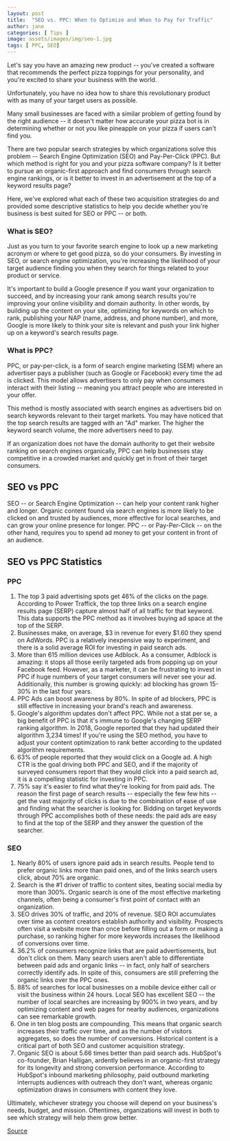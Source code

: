 ```yaml
---
layout: post
title:  "SEO vs. PPC: When to Optimize and When to Pay for Traffic"
author: jane
categories: [ Tips ]
image: assets/images/img/seo-1.jpg
tags: [ PPC, SEO]
---
```

Let's say you have an amazing new product -- you've created a software that recommends the perfect pizza toppings for your personality, and you're excited to share your business with the world.

Unfortunately, you have no idea how to share this revolutionary product with as many of your target users as possible.

Many small businesses are faced with a similar problem of getting found by the right audience -- it doesn't matter how accurate your pizza bot is in determining whether or not you like pineapple on your pizza if users can't find you.

There are two popular search strategies by which organizations solve this problem -- Search Engine Optimization (SEO) and Pay-Per-Click (PPC). But which method is right for you and your pizza software company? Is it better to pursue an organic-first approach and find consumers through search engine rankings, or is it better to invest in an advertisement at the top of a keyword results page?

Here, we've explored what each of these two acquisition strategies do and provided some descriptive statistics to help you decide whether you're business is best suited for SEO or PPC -- or both.

<h3>What is SEO?</h3>

Just as you turn to your favorite search engine to look up a new marketing acronym or where to get good pizza, so do your consumers. By investing in SEO, or search engine optimization, you're increasing the likelihood of your target audience finding you when they search for things related to your product or service.

It's important to build a Google presence if you want your organization to succeed, and by increasing your rank among search results you're improving your online visibility and domain authority. In other words, by building up the content on your site, optimizing for keywords on which to rank, publishing your NAP (name, address, and phone number), and more, Google is more likely to think your site is relevant and push your link higher up on a keyword's search results page.

<h3>What is PPC?</h3>

PPC, or pay-per-click, is a form of search engine marketing (SEM) where an advertiser pays a publisher (such as Google or Facebook) every time the ad is clicked. This model allows advertisers to only pay when consumers interact with their listing -- meaning you attract people who are interested in your offer.

This method is mostly associated with search engines as advertisers bid on search keywords relevant to their target markets. You may have noticed that the top search results are tagged with an "Ad" marker. The higher the keyword search volume, the more advertisers need to pay.

If an organization does not have the domain authority to get their website ranking on search engines organically, PPC can help businesses stay competitive in a crowded market and quickly get in front of their target consumers.

<h2>SEO vs PPC</h2>
SEO -- or Search Engine Optimization -- can help your content rank higher and longer. Organic content found via search engines is more likely to be clicked on and trusted by audiences, more effective for local searches, and can grow your online presence for longer. PPC -- or Pay-Per-Click -- on the other hand, requires you to spend ad money to get your content in front of an audience.

<h2>SEO vs PPC Statistics</h2>

<h3>PPC</h3>

<ol>
<li>The top 3 paid advertising spots get 46% of the clicks on the page. According to Power Traffick, the top three links on a search engine results page (SERP) capture almost half of all traffic for that keyword. This data supports the PPC method as it involves buying ad space at the top of the SERP.</li>
<li>Businesses make, on average, $3 in revenue for every $1.60 they spend on AdWords. PPC is a relatively inexpensive way to experiment, and there is a solid average ROI for investing in paid search ads.</li>
<li>More than 615 million devices use Adblock. As a consumer, Adblock is amazing: it stops all those eerily targeted ads from popping up on your Facebook feed. However, as a marketer, it can be frustrating to invest in PPC if huge numbers of your target consumers will never see your ad. Additionally, this number is growing quickly: ad blocking has grown 15-30% in the last four years.</li>
<li>PPC Ads can boost awareness by 80%. In spite of ad blockers, PPC is still effective in increasing your brand's reach and awareness.</li>
<li>Google's algorithm updates don't affect PPC. While not a stat per se, a big benefit of PPC is that it's immune to Google's changing SERP ranking algorithm. In 2018, Google reported that they had updated their algorithm 3,234 times! If you're using the SEO method, you have to adjust your content optimization to rank better according to the updated algorithm requirements.</li>
<li>63% of people reported that they would click on a Google ad. A high CTR is the goal driving both PPC and SEO, and if the majority of surveyed consumers report that they would click into a paid search ad, it is a compelling statistic for investing in PPC.</li>
<li>75% say it's easier to find what they're looking for from paid ads. The reason the first page of search results -- especially the few few hits -- get the vast majority of clicks is due to the combination of ease of use and finding what the searcher is looking for. Bidding on target keywords through PPC accomplishes both of these needs: the paid ads are easy to find at the top of the SERP and they answer the question of the searcher.</li>
</ol>

<h3>SEO</h3>
<ol>
<li>Nearly 80% of users ignore paid ads in search results. People tend to prefer organic links more than paid ones, and of the links search users click, about 70% are organic.</li>
<li>Search is the #1 driver of traffic to content sites, beating social media by more than 300%. Organic search is one of the most effective marketing channels, often being a consumer's first point of contact with an organization.</li>
<li>SEO drives 30% of traffic, and 20% of revenue. SEO ROI accumulates over time as content creators establish authority and visibility. Prospects often visit a website more than once before filling out a form or making a purchase, so ranking higher for more keywords increases the likelihood of conversions over time.</li>
<li>36.2% of consumers recognize links that are paid advertisements, but don't click on them. Many search users aren't able to differentiate between paid ads and organic links -- in fact, only half of searchers correctly identify ads. In spite of this, consumers are still preferring the organic links over the PPC ones.</li>
<li>88% of searches for local businesses on a mobile device either call or visit the business within 24 hours. Local SEO has excellent SEO -- the number of local searches are increasing by 900% in two years, and by optimizing content and web pages for nearby audiences, organizations can see remarkable growth.</li>
<li>One in ten blog posts are compounding. This means that organic search increases their traffic over time, and as the number of visitors aggregates, so does the number of conversions. Historical content is a critical part of both SEO and customer acquisition strategy.</li>
<li>Organic SEO is about 5.66 times better than paid search ads. HubSpot's co-founder, Brian Halligan, ardently believes in an organic-first strategy for its longevity and strong conversion performance. According to HubSpot's inbound marketing philosophy, paid outbound marketing interrupts audiences with outreach they don't want, whereas organic optimization draws in consumers with content they love.</li>
</ol>

Ultimately, whichever strategy you choose will depend on your business's needs, budget, and mission. Oftentimes, organizations will invest in both to see which strategy will help them grow better.

<div><a href="https://blog.hubspot.com/marketing/tabid/6307/bid/1514/paid-search-vs-organic-search.aspx" class="sumber">Source</a></div>
